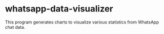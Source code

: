 # whatsapp-data-visualizer
This program generates charts to visualize various statistics from WhatsApp chat data.
